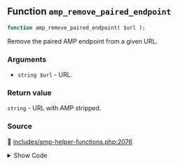 ## Function `amp_remove_paired_endpoint`

```php
function amp_remove_paired_endpoint( $url );
```

Remove the paired AMP endpoint from a given URL.

### Arguments

* `string $url` - URL.

### Return value

`string` - URL with AMP stripped.

### Source

:link: [includes/amp-helper-functions.php:2076](/includes/amp-helper-functions.php#L2076-L2088)

<details>
<summary>Show Code</summary>

```php
function amp_remove_paired_endpoint( $url ) {
	try {
		return Services::get( 'paired_routing' )->remove_endpoint( $url );
	} catch ( InvalidService $e ) {
		if ( ! amp_is_enabled() ) {
			$reason = __( 'Function called while AMP is disabled via `amp_is_enabled` filter.', 'amp' );
		} else {
			$reason = __( 'Function cannot be called before services are registered.', 'amp' );
		}
		_doing_it_wrong( __FUNCTION__, esc_html( $reason ) . ' ' . esc_html( $e->getMessage() ), '2.1.1' );
		return $url;
	}
}
```

</details>
